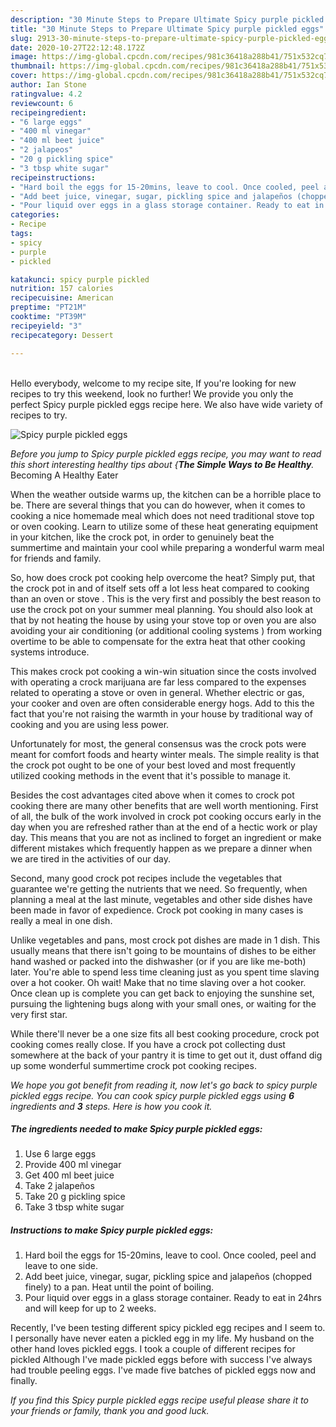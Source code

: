 ```yaml
---
description: "30 Minute Steps to Prepare Ultimate Spicy purple pickled eggs"
title: "30 Minute Steps to Prepare Ultimate Spicy purple pickled eggs"
slug: 2913-30-minute-steps-to-prepare-ultimate-spicy-purple-pickled-eggs
date: 2020-10-27T22:12:48.172Z
image: https://img-global.cpcdn.com/recipes/981c36418a288b41/751x532cq70/spicy-purple-pickled-eggs-recipe-main-photo.jpg
thumbnail: https://img-global.cpcdn.com/recipes/981c36418a288b41/751x532cq70/spicy-purple-pickled-eggs-recipe-main-photo.jpg
cover: https://img-global.cpcdn.com/recipes/981c36418a288b41/751x532cq70/spicy-purple-pickled-eggs-recipe-main-photo.jpg
author: Ian Stone
ratingvalue: 4.2
reviewcount: 6
recipeingredient:
- "6 large eggs"
- "400 ml vinegar"
- "400 ml beet juice"
- "2 jalapeos"
- "20 g pickling spice"
- "3 tbsp white sugar"
recipeinstructions:
- "Hard boil the eggs for 15-20mins, leave to cool. Once cooled, peel and leave to one side."
- "Add beet juice, vinegar, sugar, pickling spice and jalapeños (chopped finely) to a pan. Heat until the point of boiling."
- "Pour liquid over eggs in a glass storage container. Ready to eat in 24hrs and will keep for up to 2 weeks."
categories:
- Recipe
tags:
- spicy
- purple
- pickled

katakunci: spicy purple pickled 
nutrition: 157 calories
recipecuisine: American
preptime: "PT21M"
cooktime: "PT39M"
recipeyield: "3"
recipecategory: Dessert

---
```

<br>
Hello everybody, welcome to my recipe site, If you're looking for new recipes to try this weekend, look no further! We provide you only the perfect Spicy purple pickled eggs recipe here. We also have wide variety of recipes to try.
<br>


![Spicy purple pickled eggs](https://img-global.cpcdn.com/recipes/981c36418a288b41/751x532cq70/spicy-purple-pickled-eggs-recipe-main-photo.jpg)

<i>Before you jump to Spicy purple pickled eggs recipe, you may want to read this short interesting healthy tips about {<strong>The Simple Ways to Be Healthy</strong>.</i>
Becoming A Healthy Eater


When the weather outside warms up, the kitchen can be a horrible place to be. There are several things that you can do however, when it comes to cooking a nice homemade meal which does not need traditional stove top or oven cooking. Learn to utilize some of these heat generating equipment in your kitchen, like the crock pot, in order to genuinely beat the summertime and maintain your cool while preparing a wonderful warm meal for friends and family.

So, how does crock pot cooking help overcome the heat? Simply put, that the crock pot in and of itself sets off a lot less heat compared to cooking than an oven or stove . This is the very first and possibly the best reason to use the crock pot on your summer meal planning. You should also look at that by not heating the house by using your stove top or oven you are also avoiding your air conditioning (or additional cooling systems ) from working overtime to be able to compensate for the extra heat that other cooking systems introduce.

This makes crock pot cooking a win-win situation since the costs involved with operating a crock marijuana are far less compared to the expenses related to operating a stove or oven in general. Whether electric or gas, your cooker and oven are often considerable energy hogs. Add to this the fact that you're not raising the warmth in your house by traditional way of cooking and you are using less power.

Unfortunately for most, the general consensus was the crock pots were meant for comfort foods and hearty winter meals.  The simple reality is that the crock pot ought to be one of your best loved and most frequently utilized cooking methods in the event that it's possible to manage it.  



Besides the cost advantages cited above when it comes to crock pot cooking there are many other benefits that are well worth mentioning. First of all, the bulk of the work involved in crock pot cooking occurs early in the day when you are refreshed rather than at the end of a hectic work or play day. This means that you are not as inclined to forget an ingredient or make different mistakes which frequently happen as we prepare a dinner when we are tired in the activities of our day.

Second, many good crock pot recipes include the vegetables that guarantee we're getting the nutrients that we need. So frequently, when planning a meal at the last minute, vegetables and other side dishes have been made in favor of expedience. Crock pot cooking in many cases is really a meal in one dish.

 Unlike vegetables and pans, most crock pot dishes are made in 1 dish. This usually means that there isn't going to be mountains of dishes to be either hand washed or packed into the dishwasher (or if you are like me-both) later. You're able to spend less time cleaning just as you spent time slaving over a hot cooker. Oh wait! Make that no time slaving over a hot cooker. Once clean up is complete you can get back to enjoying the sunshine set, pursuing the lightening bugs along with your small ones, or waiting for the very first star.

While there'll never be a one size fits all best cooking procedure, crock pot cooking comes really close. If you have a crock pot collecting dust somewhere at the back of your pantry it is time to get out it, dust offand dig up some wonderful summertime crock pot cooking recipes.


<i>We hope you got benefit from reading it, now let's go back to spicy purple pickled eggs recipe. You can cook spicy purple pickled eggs using <strong>6</strong> ingredients and <strong>3</strong> steps. Here is how you cook it.
</i>

##### The ingredients needed to make Spicy purple pickled eggs:

1. Use 6 large eggs
1. Provide 400 ml vinegar
1. Get 400 ml beet juice
1. Take 2 jalapeños
1. Take 20 g pickling spice
1. Take 3 tbsp white sugar


##### Instructions to make Spicy purple pickled eggs:

1. Hard boil the eggs for 15-20mins, leave to cool. Once cooled, peel and leave to one side.
1. Add beet juice, vinegar, sugar, pickling spice and jalapeños (chopped finely) to a pan. Heat until the point of boiling.
1. Pour liquid over eggs in a glass storage container. Ready to eat in 24hrs and will keep for up to 2 weeks.


Recently, I&#39;ve been testing different spicy pickled egg recipes and I seem to. I personally have never eaten a pickled egg in my life. My husband on the other hand loves pickled eggs. I took a couple of different recipes for pickled Although I&#39;ve made pickled eggs before with success I&#39;ve always had trouble peeling eggs. I&#39;ve made five batches of pickled eggs now and finally. 

<i>If you find this Spicy purple pickled eggs recipe useful please share it to your friends or family, thank you and good luck.</i>
